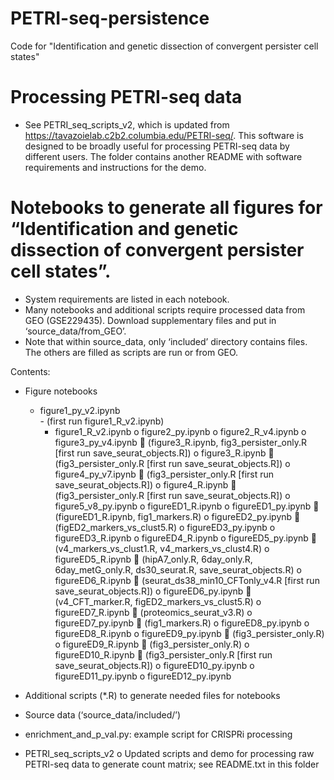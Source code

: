 # PETRI-seq-persistence
Code for "Identification and genetic dissection of convergent persister cell states"

# Processing PETRI-seq data
-	See PETRI_seq_scripts_v2, which is updated from https://tavazoielab.c2b2.columbia.edu/PETRI-seq/. This software is designed to be broadly useful for processing PETRI-seq data by different users. The folder contains another README with software requirements and instructions for the demo.

# Notebooks to generate all figures for  “Identification and genetic dissection of convergent persister cell states”. 
- System requirements are listed in each notebook.
- Many notebooks and additional scripts require processed data from GEO (GSE229435). Download supplementary files and put in ‘source_data/from_GEO’.
- Note that within source_data, only ‘included’ directory contains files. The others are filled as scripts are run or from GEO.

Contents:
-	Figure notebooks
 	- figure1_py_v2.ipynb\
                - (first run figure1_R_v2.ipynb)
        - figure1_R_v2.ipynb
    o	figure2_py.ipynb
    o	figure2_R_v4.ipynb
    o	figure3_py_v4.ipynb
        	(figure3_R.ipynb, fig3_persister_only.R [first run save_seurat_objects.R])
    o	figure3_R.ipynb
        	(fig3_persister_only.R [first run save_seurat_objects.R])
    o	figure4_py_v7.ipynb
        	(fig3_persister_only.R [first run save_seurat_objects.R])
    o	figure4_R.ipynb
        	(fig3_persister_only.R [first run save_seurat_objects.R])
    o	figure5_v8_py.ipynb
    o	figureED1_R.ipynb
    o	figureED1_py.ipynb
        	(figureED1_R.ipynb, fig1_markers.R)
    o	figureED2_py.ipynb
        	(figED2_markers_vs_clust5.R)
    o	figureED3_py.ipynb
    o	figureED3_R.ipynb
    o	figureED4_R.ipynb
    o	figureED5_py.ipynb
        	(v4_markers_vs_clust1.R, v4_markers_vs_clust4.R)
    o	figureED5_R.ipynb
        	(hipA7_only.R, 6day_only.R, 6day_metG_only.R, ds30_seurat.R, save_seurat_objects.R)
    o	figureED6_R.ipynb
        	(seurat_ds38_min10_CFTonly_v4.R [first run save_seurat_objects.R])
    o	figureED6_py.ipynb
        	(v4_CFT_marker.R, figED2_markers_vs_clust5.R)
    o	figureED7_R.ipynb
        	(proteomics_seurat_v3.R)
    o	figureED7_py.ipynb
        	(fig1_markers.R)
    o	figureED8_py.ipynb
    o	figureED8_R.ipynb
    o	figureED9_py.ipynb
        	(fig3_persister_only.R)
    o	figureED9_R.ipynb
        	(fig3_persister_only.R)
    o	figureED10_R.ipynb
        	(fig3_persister_only.R [first run save_seurat_objects.R])
    o	figureED10_py.ipynb
    o	figureED11_py.ipynb
    o	figureED12_py.ipynb

-	Additional scripts (*.R) to generate needed files for notebooks
-	Source data (‘source_data/included/’)
-	enrichment_and_p_val.py: example script for CRISPRi processing
-	PETRI_seq_scripts_v2
    o	Updated scripts and demo for processing raw PETRI-seq data to generate count matrix; see README.txt in this folder
